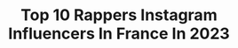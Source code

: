 ---
title: Top 10 Rappers Instagram Influencers In France In 2023
description: >-
  Find top rappers Instagram influencers in France in 2023. Most popular hashtags: #hajdetebaba #vaksina #rattyadhiththan.
platform: Instagram
hits: 98
text_top: Discover the top-rated Instagram profiles on inBeat.
text_bottom: Our search engine aggregates 98 Instagram influencers like this in France for you to collaborate.
profiles:
  - username: "redbossvibes"
    fullname: >-
      REDBOSS 🌋🎶
    bio: >-
      Member of internet kids 🌐 I make any sound a Hit🔥🎵 /artistic director /Songwriter / rapper /urban pop SINGER /TOPLINER 🎵🎧🎤 youtube.com/NTERNETKIDS
    location: "France"
    followers: 45443
    engagement: 769
    commentsToLikes: 0.010345
    id: ck5zr5dovvxpf0i14cy3db9ov
    verified: false
    hashtags: "#harragas, #loupdelatess, #2freres, #2lions"
  - username: "ghettogeasy"
    fullname: >-
      GETOAR SELIMI
    bio: >-
      aka MMV CEO of BABASTARS Albanian rapper, songwriter, record producer, fashion designer, and entrepreneur.
    location: "France"
    followers: 755416
    engagement: 306
    commentsToLikes: 0.005576
    id: ck14l2qnusjyf0i19ivb5y5u6
    verified: true
    hashtags: "#vaksina, #geasymajk, #hajdetebaba, #repost"
  - username: "tracy.desa"
    fullname: >-
      Tracy De Sa
    bio: >-
      Rapper & Songwriter Immigrant & Feminist 🇮🇳 🇪🇸 🇵🇹 🇫🇷 "MINIFALDA" OUT NOW ! ⬇️
    location: "France"
    followers: 11932
    engagement: 495
    commentsToLikes: 0.040915
    id: ck0uauawlczn40i194noo4xyn
    verified: true
    hashtags: "#minifaldachallenge, #minifalda, #tracydesa"
  - username: "heartbreaka"
    fullname: >-
      😈SE/SD 😈BADLIFE🇱🇦
    bio: >-
      Rapper/Singer/Songwriter.🎶 New Album 77 Heartbreakz 💔 Out now!!!!🥀 40 millions views +😈 150,000 + youtube subscribers🙏
    location: "France"
    followers: 40917
    engagement: 477
    commentsToLikes: 0.035649
    id: ck8svxtyyd3ki0j78masb50ox
    verified: true
    hashtags: "#badlife, #brothers, #1904boyz, #braxton"
  - username: "macmanulioness"
    fullname: >-
      Manu Mac
    bio: >-
      ⭐Big Factory Records ⭐ Distrib /Addictive Music Animatrice radio Fpp 106.3 FM TERREMOTO 🎵 #paris Songwriter , Rapper ,Radio host 🎧🎬💶 macmanulioness🦁
    location: "France"
    followers: 18294
    engagement: 269
    commentsToLikes: 0.032201
    id: ck5c4h7zr1cls0i11n9woh7zb
    verified: false
    hashtags: "#musicaurbana, #drill, #rap, #trap"
  - username: "illajyanceyboy"
    fullname: >-
      Yancey aka Illa J
    bio: >-
      singer • producer • songwriter • rapper •👽 Inquiries : frantz@overstand.fr
    location: "France"
    followers: 30665
    engagement: 512
    commentsToLikes: 0.036272
    id: ck5hluvf5kwk50i11x25nexzl
    verified: false
    hashtags: "#nikerunclub, #yanceyboys, #sprints, #vocalbooth"
  - username: "ratty_adhiththan"
    fullname: >-
      Ratty Adhiththan
    bio: >-
      Official Instagram| Rapper/Lyricist @orunation For inquires Contact via Email #OruKural Out Now👇
    location: "France"
    followers: 36918
    engagement: 1060
    commentsToLikes: 0.016469
    id: ck602ltezhwrl0i14tgrcrz6d
    verified: false
    hashtags: "#rattyadhiththan, #sahisiva, #orunation, #neethanehairstyle"
  - username: "byjungkook"
    fullname: >-
      Jeon Jungkook (전정국) BTS
    bio: >-
      1997' main vocal, sub rapper, lead dancer, maknae.
    location: "France"
    followers: 475093
    engagement: 254
    commentsToLikes: 0.003951
    id: ck0typv4nnpjt0i19b9qgh34b
    verified: false
    hashtags: ""
  - username: "leem1thou"
    fullname: >-
      🥇K
    bio: >-
      ✨Actor/Comedian/Rapper/Dj Coatesville Pa! 🔥WatchOut4🐍’s KeepIt1k
    location: "France"
    followers: 41941
    engagement: 367
    commentsToLikes: 0.039884
    id: ck14ljm1dv0nb0i19xo5f8l6v
    verified: false
    hashtags: "#ontheblock, #classic"
  - username: "jennieolog"
    fullname: >-
      ♡|| 𝐉𝐄𝐍𝐍𝐈𝐄 𝐊𝐈𝐌⁹⁶
    bio: >-
      —BLΛƆKPIИK’s Main Rapper,Sold Out Queen, Lead Vocalist,Center Queen,Fashion lcon. —ACE&GLOBAL it girl JENNIE KIM 👑 #jenniedeservesbetter #DolFa
    location: "France"
    followers: 11594
    engagement: 1175
    commentsToLikes: 0.139762
    id: ckapa4h2xuo1r0i787coq6f1x
    verified: false
    hashtags: "#blackpinkjennie, #jenniekim, #jenniedance, #jennieblackpink"
---